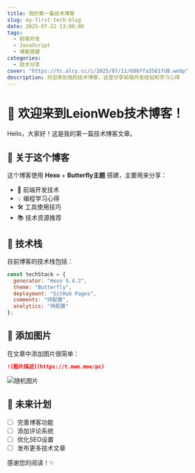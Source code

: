 ```yaml
---
title: 我的第一篇技术博客
slug: my-first-tech-blog
date: 2025-07-22 13:00:06
tags: 
  - 前端开发
  - JavaScript
  - 博客搭建
categories: 
  - 技术分享
cover: "https://tc.alcy.cc/i/2025/07/11/686ffa3561fd8.webp"
description: 欢迎来到我的技术博客，这里分享前端开发经验和学习心得
---
```


# 🎉 欢迎来到LeionWeb技术博客！

Hello，大家好！这是我的第一篇技术博客文章。

## 📝 关于这个博客

这个博客使用 **Hexo** + **Butterfly主题** 搭建，主要用来分享：

- 🚀 前端开发技术
- 💡 编程学习心得  
- 🛠️ 工具使用技巧
- 📚 技术资源推荐

## 🔧 技术栈

目前博客的技术栈包括：

```javascript
const techStack = {
  generator: "Hexo 5.4.2",
  theme: "Butterfly",
  deployment: "GitHub Pages",
  comments: "待配置",
  analytics: "待配置"
};
```

## 📸 添加图片

在文章中添加图片很简单：

```markdown
![图片描述](https://t.mwm.moe/pc)
```

![随机图片](https://t.mwm.moe/pc)

## 🎯 未来计划

- [ ] 完善博客功能
- [ ] 添加评论系统
- [ ] 优化SEO设置
- [ ] 发布更多技术文章

感谢您的阅读！✨